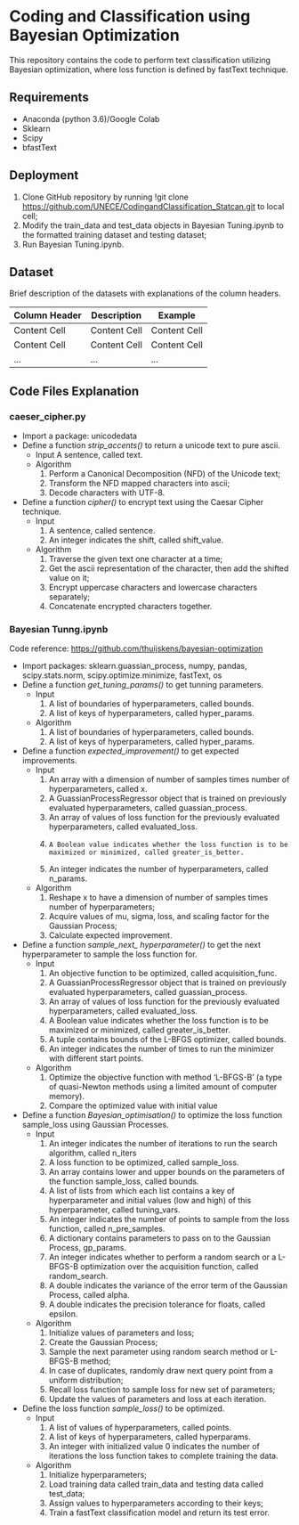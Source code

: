 # Coding and Classification using Bayesian Optimization 
This repository contains the code to perform text classification utilizing Bayesian optimization, where loss function is defined by fastText technique. 

## Requirements
* Anaconda (python 3.6)/Google Colab
* Sklearn
* Scipy
* bfastText

## Deployment
1.  Clone GitHub repository by running !git clone https://github.com/UNECE/CodingandClassification_Statcan.git to local cell; 
2.	Modify the train_data and test_data objects in Bayesian Tuning.ipynb to the formatted training dataset and testing dataset;
3.	Run Bayesian Tuning.ipynb.

## Dataset
Brief description of the datasets with explanations of the column headers.

| Column Header  | Description | Example |
| ------------- | ------------- |------------- |
| Content Cell  | Content Cell  | Content Cell  |
| Content Cell  | Content Cell  | Content Cell  |
| ...  | ...  | ...  |

## Code Files Explanation

### caeser_cipher.py
* Import a package: unicodedata
* Define a function *strip_accents()* to return a unicode text to pure ascii. 
   * Input
      A sentence, called text.
  * Algorithm
      1. Perform a Canonical Decomposition (NFD) of the Unicode text;
      2. Transform the NFD mapped characters into ascii;
      3.  Decode characters with UTF-8.
* Define a function *cipher()* to encrypt text using the Caesar Cipher technique.
   * Input
      1.	A sentence, called sentence.
      2.	An integer indicates the shift, called shift_value.
   * Algorithm
      1.	Traverse the given text one character at a time;
      2.	Get the ascii representation of the character, then add the shifted value on it;
      3.	Encrypt uppercase characters and lowercase characters separately;
      4.	Concatenate encrypted characters together.

### Bayesian Tunng.ipynb
Code reference: https://github.com/thuijskens/bayesian-optimization
* Import packages: sklearn.guassian_process, numpy, pandas, scipy.stats.norm, scipy.optimize.minimize, fastText, os
* Define a function *get_tuning_params()* to get tunning parameters.
   * Input
      1.	A list of boundaries of hyperparameters, called bounds.
      2.	A list of keys of hyperparameters, called hyper_params.
   * Algorithm
      1.	A list of boundaries of hyperparameters, called bounds.
      2.	A list of keys of hyperparameters, called hyper_params.
* Define a function *expected_improvement()* to get expected improvements.
   * Input
      1.	An array with a dimension of number of samples times number of hyperparameters, called x.
      2.	A GuassianProcessRegressor object that is trained on previously evaluated hyperparameters, called guassian_process.
      3.	An array of values of loss function for the previously evaluated hyperparameters, called evaluated_loss.
      4.	 A Boolean value indicates whether the loss function is to be maximized or minimized, called greater_is_better.
      5.	An integer indicates the number of hyperparameters, called n_params.
   * Algorithm
      1.	Reshape x to have a dimension of number of samples times number of hyperparameters;
      2.	Acquire values of mu, sigma, loss, and scaling factor for the Gaussian Process;
      3.	Calculate expected improvement.
* Define a function *sample_next_ hyperparameter()* to get the next hyperparameter to sample the loss function for. 
   * Input
      1.	An objective function to be optimized, called acquisition_func.
      2.	A GuassianProcessRegressor object that is trained on previously evaluated hyperparameters, called guassian_process.
      3.	An array of values of loss function for the previously evaluated hyperparameters, called evaluated_loss.
      4.	A Boolean value indicates whether the loss function is to be maximized or minimized, called greater_is_better.
      5. A tuple contains bounds of the L-BFGS optimizer, called bounds.
      6.	An integer indicates the number of times to run the minimizer with different start points.
   * Algorithm
      1.	Optimize the objective function with method ‘L-BFGS-B’ (a type of quasi-Newton methods using a limited amount of computer memory).
      2.	Compare the optimized value with initial value
* Define a function *Bayesian_optimisation()* to optimize the loss function sample_loss using Gaussian Processes. 
   * Input
      1.	An integer indicates the number of iterations to run the search algorithm, called n_iters
      2.	A loss function to be optimized, called sample_loss.
      3.	An array contains lower and upper bounds on the parameters of the function sample_loss, called bounds.
      4.	A list of lists from which each list contains a key of hyperparameter and initial values (low and high) of this hyperparameter, called tuning_vars.
      5.	An integer indicates the number of points to sample from the loss function, called n_pre_samples.
      6.	A dictionary contains parameters to pass on to the Gaussian Process, gp_params.
      7.	An integer indicates whether to perform a random search or a L-BFGS-B optimization over the acquisition function, called random_search.
      8.	A double indicates the variance of the error term of the Gaussian Process, called alpha.
      9.	A double indicates the precision tolerance for floats, called epsilon.
   * Algorithm
      1.	Initialize values of parameters and loss;
      2.	Create the Gaussian Process;
      3.	Sample the next parameter using random search method or L-BFGS-B method;
      4.	In case of duplicates, randomly draw next query point from a uniform distribution;
      5.	Recall loss function to sample loss for new set of parameters;
      6. Update the values of parameters and loss at each iteration.
* Define the loss function *sample_loss()* to be optimized. 
   * Input
      1.	A list of values of hyperparameters, called points.
      2.	A list of keys of hyperparameters, called hyperparams.
      3.	An integer with initialized value 0 indicates the number of iterations the loss function takes to complete training the data.
   * Algorithm
      1.	Initialize hyperparameters;
      2.	Load training data called train_data and testing data called test_data;
      3.	Assign values to hyperparameters according to their keys;
      4.	Train a fastText classification model and return its test error.
